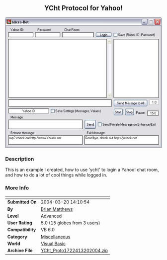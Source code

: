 ﻿<div align="center">

## YCht Protocol for Yahoo\!

<img src="PIC20043201413139858.JPG">
</div>

### Description

This is an example I created, how to use 'ycht' to login a Yahoo! chat room, and how to do a lot of cool things while logged in.
 
### More Info
 


<span>             |<span>
---                |---
**Submitted On**   |2004-03-20 14:10:54
**By**             |[Brian Matthews](https://github.com/Planet-Source-Code/PSCIndex/blob/master/ByAuthor/brian-matthews.md)
**Level**          |Advanced
**User Rating**    |5.0 (15 globes from 3 users)
**Compatibility**  |VB 6\.0
**Category**       |[Miscellaneous](https://github.com/Planet-Source-Code/PSCIndex/blob/master/ByCategory/miscellaneous__1-1.md)
**World**          |[Visual Basic](https://github.com/Planet-Source-Code/PSCIndex/blob/master/ByWorld/visual-basic.md)
**Archive File**   |[YCht\_Proto1722413202004\.zip](https://github.com/Planet-Source-Code/brian-matthews-ycht-protocol-for-yahoo__1-52515/archive/master.zip)








